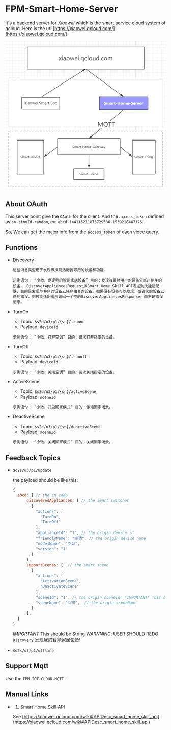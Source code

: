 # FPM-Smart-Home-Server

It's a backend server for *Xiaowei* which is the smart service cloud system of qcloud. Here is the url [https://xiaowei.qcloud.com/](https://xiaowei.qcloud.com/).

![The Tech Network](./snaps/topu.png)


## About OAuth

This server point give the `OAuth` for the client. And the `access_token` defined as `sn-tinyId-random`, ex: `abcd-144115211875729586-1539218447175`.

So, We can get the major info from the `access_token` of each vioce query.

## Functions

- Discovery
  ```
  这些消息类型用于发现该技能适配器可用的设备和功能.

  示例语句： “小微，发现我的智能家居设备” 目的：发现与最终用户的设备云帐户相关的设备。 DiscoverAppliancesRequest从Smart Home Skill API发送到技能适配器，目的是发现与客户的设备云帐户相关的设备。如果没有设备可以发现，或者您的设备云遇到错误，则技能适配器应返回一个空的DiscoverAppliancesResponse，而不是错误消息。
  ```

- TurnOn
  - Topic: `$s2d/u3/p1/{sn}/trunon`
  - Payload: `deviceId`

  ```
  示例语句： “小微，打开空调” 目的：请求打开指定的设备。
  ```

- TurnOff
  - Topic: `$s2d/u3/p1/{sn}/trunoff`
  - Payload: `deviceId`

  ```
  示例语句： “小微，关闭空调” 目的：请求关闭指定的设备。
  ```

- ActiveScene
  - Topic: `$s2d/u3/p1/{sn}/activeScene`
  - Payload: `sceneId`

  ```
  示例语句： “小微，开启回家模式” 目的：激活回家场景。
  ```

- DeactiveScene
  - Topic: `$s2d/u3/p1/{sn}/deactiveScene`
  - Payload: `sceneId`

  ```
  示例语句： “小微，关闭回家模式” 目的：关闭回家场景。
  ```

## Feedback Topics

- `$d2s/u3/p1/update`

  the payload should be like this:
  ```javascript
  {
    abcd: { // the sn code
        discoveredAppliances: [ // the smart switcher
          {
            "actions": [
              "TurnOn",
              "TurnOff"
            ],
            "applianceId": "1", // the origin device id
            "friendlyName": "空调", // the origin device name
            "modelName": "空调",
            "version": "1"
          }
        ],
        supportScenes: [  // the smart scene
          {
            "actions": [
              "ActivationScene",
              "DeactivateScene"
            ],
            "sceneId": "1", // the origin sceneid, *IMPORTANT* This should be String
            "sceneName": "回家",  // the origin sceneName
          }
        ],
    }
  }
  ```
  *IMPORTANT* This should be String
  *WARNNING*: USER SHOULD REDO `Discovery` 发现我的智能家居设备!

- `$d2s/u3/p1/offline`


## Support Mqtt

Use the `FPM-IOT-CLOUD-MQTT` .


## Manual Links

- 1. Smart Home Skill API

  See [https://xiaowei.qcloud.com/wiki#APIDesc_smart_home_skill_api](https://xiaowei.qcloud.com/wiki#APIDesc_smart_home_skill_api)